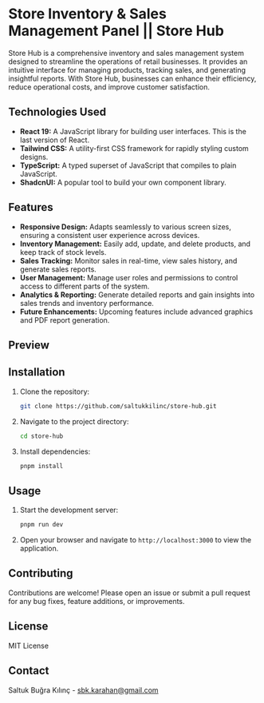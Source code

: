 # Store Inventory & Sales Management Panel || Store Hub

Store Hub is a comprehensive inventory and sales management system designed to streamline the operations of retail businesses. It provides an intuitive interface for managing products, tracking sales, and generating insightful reports. With Store Hub, businesses can enhance their efficiency, reduce operational costs, and improve customer satisfaction.

## Technologies Used

*   **React 19:** A JavaScript library for building user interfaces. This is the last version of React.
*   **Tailwind CSS:** A utility-first CSS framework for rapidly styling custom designs.
*   **TypeScript:** A typed superset of JavaScript that compiles to plain JavaScript.
*   **ShadcnUI:** A popular tool to build your own component library.

## Features

*   **Responsive Design:** Adapts seamlessly to various screen sizes, ensuring a consistent user experience across devices.
*   **Inventory Management:** Easily add, update, and delete products, and keep track of stock levels.
*   **Sales Tracking:** Monitor sales in real-time, view sales history, and generate sales reports.
*   **User Management:** Manage user roles and permissions to control access to different parts of the system.
*   **Analytics & Reporting:** Generate detailed reports and gain insights into sales trends and inventory performance.
*   **Future Enhancements:** Upcoming features include advanced graphics and PDF report generation.

## Preview


## Installation

1.  Clone the repository:
    ```bash
    git clone https://github.com/saltukkilinc/store-hub.git
    ```
2.  Navigate to the project directory:
    ```bash
    cd store-hub
    ```
3.  Install dependencies:
    ```bash
    pnpm install
    ```

## Usage

1.  Start the development server:
    ```bash
    pnpm run dev
    ```
2.  Open your browser and navigate to `http://localhost:3000` to view the application.

## Contributing

Contributions are welcome! Please open an issue or submit a pull request for any bug fixes, feature additions, or improvements.

## License

MIT License

## Contact

Saltuk Buğra Kılınç - sbk.karahan@gmail.com

